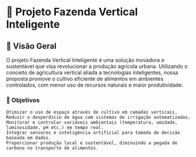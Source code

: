 # 🌱 Projeto Fazenda Vertical Inteligente
## 📘 Visão Geral
O projeto Fazenda Vertical Inteligente é uma solução inovadora e sustentável que visa revolucionar a produção agrícola urbana. Utilizando o conceito de agricultura vertical aliada a tecnologias inteligentes, nossa proposta promove o cultivo eficiente de alimentos em ambientes controlados, com menor uso de recursos naturais e maior produtividade.


### 🌿 Objetivos

    Otimizar o uso de espaço através de cultivo em camadas verticais.
    Reduzir o desperdício de água com sistemas de irrigação automatizados.
    Monitorar e controlar variáveis ambientais (temperatura, umidade, luminosidade, pH etc.) em tempo real.
    Integrar sensores e inteligência artificial para tomada de decisão baseada em dados.
    Proporcionar produção local e sustentável, diminuindo a pegada de carbono no transporte de alimentos.
